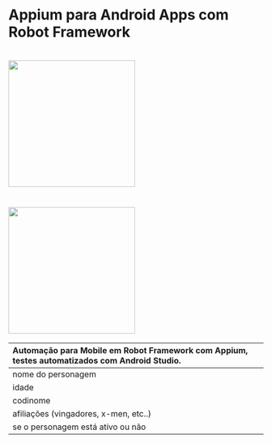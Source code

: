# Appium para Android Apps com Robot Framework

<h1 align="left">

<img src="https://user-images.githubusercontent.com/104467309/180246729-8f78ae33-be23-4ac4-8e12-3b07ef2d9a76.png" width="250"> 
    
</h1>

<h1 align="left">
    <img src=".github/logo-stiker.svg" width="250px">
</h1>


|Automação para Mobile em Robot Framework com Appium, testes automatizados com Android Studio. |
| :------------------------------------                                                        | 
| nome do personagem                                                                           |
| idade                                                                                        | 
| codinome                                                                                     | 
| afiliações (vingadores, x-men, etc..)                                                        | 
| se o personagem está ativo ou não                                                     |      |


